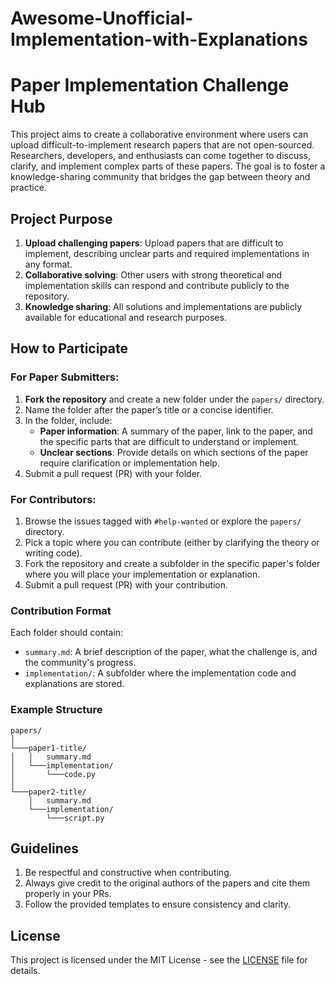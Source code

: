 # Awesome-Unofficial-Implementation-with-Explanations
# Paper Implementation Challenge Hub

This project aims to create a collaborative environment where users can upload difficult-to-implement research papers that are not open-sourced. Researchers, developers, and enthusiasts can come together to discuss, clarify, and implement complex parts of these papers. The goal is to foster a knowledge-sharing community that bridges the gap between theory and practice.

## Project Purpose
1. **Upload challenging papers**: Upload papers that are difficult to implement, describing unclear parts and required implementations in any format.
2. **Collaborative solving**: Other users with strong theoretical and implementation skills can respond and contribute publicly to the repository.
3. **Knowledge sharing**: All solutions and implementations are publicly available for educational and research purposes.

## How to Participate

### For Paper Submitters:
1. **Fork the repository** and create a new folder under the `papers/` directory.
2. Name the folder after the paper’s title or a concise identifier.
3. In the folder, include:
   - **Paper information**: A summary of the paper, link to the paper, and the specific parts that are difficult to understand or implement.
   - **Unclear sections**: Provide details on which sections of the paper require clarification or implementation help.
4. Submit a pull request (PR) with your folder.

### For Contributors:
1. Browse the issues tagged with `#help-wanted` or explore the `papers/` directory.
2. Pick a topic where you can contribute (either by clarifying the theory or writing code).
3. Fork the repository and create a subfolder in the specific paper's folder where you will place your implementation or explanation.
4. Submit a pull request (PR) with your contribution.

### Contribution Format
Each folder should contain:
- `summary.md`: A brief description of the paper, what the challenge is, and the community's progress.
- `implementation/`: A subfolder where the implementation code and explanations are stored.

### Example Structure
```
papers/
│   
└───paper1-title/
│   │   summary.md
│   └───implementation/
│       └───code.py
│   
└───paper2-title/
    │   summary.md
    └───implementation/
        └───script.py
```


## Guidelines
1. Be respectful and constructive when contributing.
2. Always give credit to the original authors of the papers and cite them properly in your PRs.
3. Follow the provided templates to ensure consistency and clarity.


## License
This project is licensed under the MIT License - see the [LICENSE](LICENSE) file for details.


